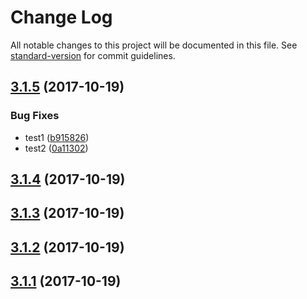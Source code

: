 # Change Log

All notable changes to this project will be documented in this file. See [standard-version](https://github.com/conventional-changelog/standard-version) for commit guidelines.

<a name="3.1.5"></a>
## [3.1.5](https://github.com/juanpicado/test_alpha_npm/compare/v3.1.4...v3.1.5) (2017-10-19)


### Bug Fixes

* test1 ([b915826](https://github.com/juanpicado/test_alpha_npm/commit/b915826))
* test2 ([0a11302](https://github.com/juanpicado/test_alpha_npm/commit/0a11302))



<a name="3.1.4"></a>
## [3.1.4](https://github.com/juanpicado/test_alpha_npm/compare/v3.1.3...v3.1.4) (2017-10-19)



<a name="3.1.3"></a>
## [3.1.3](https://github.com/juanpicado/test_alpha_npm/compare/v3.1.2...v3.1.3) (2017-10-19)



<a name="3.1.2"></a>
## [3.1.2](https://github.com/juanpicado/test_alpha_npm/compare/v3.1.1...v3.1.2) (2017-10-19)



<a name="3.1.1"></a>
## [3.1.1](https://github.com/juanpicado/test_alpha_npm/compare/v3.1.0...v3.1.1) (2017-10-19)
